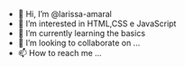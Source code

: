 - 👋 Hi, I’m @larissa-amaral
- 👀 I’m interested in HTML,CSS e JavaScript
- 🌱 I’m currently learning the basics
- 💞️ I’m looking to collaborate on ...
- 📫 How to reach me ...

<!---
larissa-amaral/larissa-amaral is a ✨ special ✨ repository because its `README.md` (this file) appears on your GitHub profile.
You can click the Preview link to take a look at your changes.
--->
